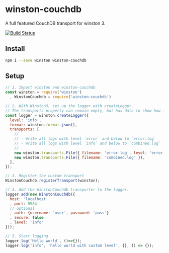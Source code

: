 winston-couchdb
===============

A full featured CouchDB transport for winston 3.

[![Build Status](https://travis-ci.org/indexzero/winston-couchdb.png)](https://travis-ci.org/indexzero/winston-couchdb)

## Install

```bash
npm i --save winston winston-couchdb
```

## Setup

```js
// 1. Import winston and winston-couchdb
const winston = require('winston')
  , WinstonCouchdb = require('winston-couchdb')

// 2. With Winston3, set up the logger with createLogger.
// The transports property can remain empty, but has data to show how it's used.
const logger = winston.createLogger({
  level: 'info',
  format: winston.format.json(),
  transports: [
    //
    // - Write all logs with level `error` and below to `error.log`
    // - Write all logs with level `info` and below to `combined.log`
    //
    new winston.transports.File({ filename: 'error.log', level: 'error' }),
    new winston.transports.File({ filename: 'combined.log' }),
  ],
});

// 3. Register the custom transport
WinstonCouchdb.registerTransport(winston);

// 4. Add the WinstonCouchdb transporter to the logger.
logger.add(new WinstonCouchdb({
  host: 'localhost'
  , port: 5984
  // optional
  , auth: {username: 'user', password: 'pass'}
  , secure: false
  , level: 'info'
}));

// 5. Start logging
logger.log('Hello world', ()=>{});
logger.log('info', 'hello world with custom level', {}, () => {});

```
